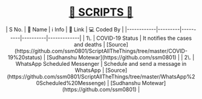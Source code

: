 <h1 align="center"> <u><b> 📃 SCRIPTS 📃 </b></u> </h1>

<center>
| S No. | 📛 Name |        ℹ️ Info | 🔗 Link | 💻 Coded By |
|------------|---------|----------|----------|-------------|
| 1\.  | COVID-19 Status | It notifies the cases and deaths | [Source](https://github.com/ssm0801/ScriptAllTheThings/tree/master/COVID-19%20status) | [Sudhanshu Motewar](https://github.com/ssm0801)      |
| 2\.  | WhatsApp Scheduled Messenger | Schedule and send a message in WhatsApp | [Source](https://github.com/ssm0801/ScriptAllTheThings/tree/master/WhatsApp%20Scheduled%20Messenge) | [Sudhanshu Motewar](https://github.com/ssm0801) |
</center>
